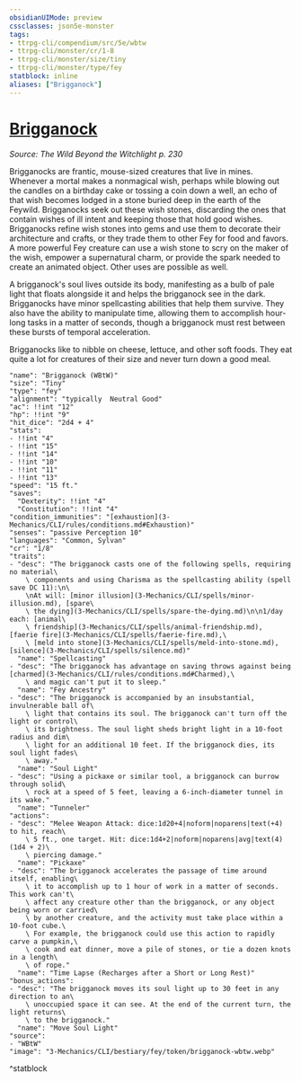 ```yaml
---
obsidianUIMode: preview
cssclasses: json5e-monster
tags:
- ttrpg-cli/compendium/src/5e/wbtw
- ttrpg-cli/monster/cr/1-8
- ttrpg-cli/monster/size/tiny
- ttrpg-cli/monster/type/fey
statblock: inline
aliases: ["Brigganock"]
---
```

# [Brigganock](3-Mechanics\CLI\bestiary\fey/brigganock-wbtw.md)
*Source: The Wild Beyond the Witchlight p. 230*  

Brigganocks are frantic, mouse-sized creatures that live in mines. Whenever a mortal makes a nonmagical wish, perhaps while blowing out the candles on a birthday cake or tossing a coin down a well, an echo of that wish becomes lodged in a stone buried deep in the earth of the Feywild. Brigganocks seek out these wish stones, discarding the ones that contain wishes of ill intent and keeping those that hold good wishes. Brigganocks refine wish stones into gems and use them to decorate their architecture and crafts, or they trade them to other Fey for food and favors. A more powerful Fey creature can use a wish stone to scry on the maker of the wish, empower a supernatural charm, or provide the spark needed to create an animated object. Other uses are possible as well.

A brigganock's soul lives outside its body, manifesting as a bulb of pale light that floats alongside it and helps the brigganock see in the dark. Brigganocks have minor spellcasting abilities that help them survive. They also have the ability to manipulate time, allowing them to accomplish hour-long tasks in a matter of seconds, though a brigganock must rest between these bursts of temporal acceleration.

Brigganocks like to nibble on cheese, lettuce, and other soft foods. They eat quite a lot for creatures of their size and never turn down a good meal.

```statblock
"name": "Brigganock (WBtW)"
"size": "Tiny"
"type": "fey"
"alignment": "typically  Neutral Good"
"ac": !!int "12"
"hp": !!int "9"
"hit_dice": "2d4 + 4"
"stats":
- !!int "4"
- !!int "15"
- !!int "14"
- !!int "10"
- !!int "11"
- !!int "13"
"speed": "15 ft."
"saves":
  "Dexterity": !!int "4"
  "Constitution": !!int "4"
"condition_immunities": "[exhaustion](3-Mechanics/CLI/rules/conditions.md#Exhaustion)"
"senses": "passive Perception 10"
"languages": "Common, Sylvan"
"cr": "1/8"
"traits":
- "desc": "The brigganock casts one of the following spells, requiring no material\
    \ components and using Charisma as the spellcasting ability (spell save DC 11):\n\
    \nAt will: [minor illusion](3-Mechanics/CLI/spells/minor-illusion.md), [spare\
    \ the dying](3-Mechanics/CLI/spells/spare-the-dying.md)\n\n1/day each: [animal\
    \ friendship](3-Mechanics/CLI/spells/animal-friendship.md), [faerie fire](3-Mechanics/CLI/spells/faerie-fire.md),\
    \ [meld into stone](3-Mechanics/CLI/spells/meld-into-stone.md), [silence](3-Mechanics/CLI/spells/silence.md)"
  "name": "Spellcasting"
- "desc": "The brigganock has advantage on saving throws against being [charmed](3-Mechanics/CLI/rules/conditions.md#Charmed),\
    \ and magic can't put it to sleep."
  "name": "Fey Ancestry"
- "desc": "The brigganock is accompanied by an insubstantial, invulnerable ball of\
    \ light that contains its soul. The brigganock can't turn off the light or control\
    \ its brightness. The soul light sheds bright light in a 10-foot radius and dim\
    \ light for an additional 10 feet. If the brigganock dies, its soul light fades\
    \ away."
  "name": "Soul Light"
- "desc": "Using a pickaxe or similar tool, a brigganock can burrow through solid\
    \ rock at a speed of 5 feet, leaving a 6-inch-diameter tunnel in its wake."
  "name": "Tunneler"
"actions":
- "desc": "Melee Weapon Attack: dice:1d20+4|noform|noparens|text(+4) to hit, reach\
    \ 5 ft., one target. Hit: dice:1d4+2|noform|noparens|avg|text(4) (1d4 + 2)\
    \ piercing damage."
  "name": "Pickaxe"
- "desc": "The brigganock accelerates the passage of time around itself, enabling\
    \ it to accomplish up to 1 hour of work in a matter of seconds. This work can't\
    \ affect any creature other than the brigganock, or any object being worn or carried\
    \ by another creature, and the activity must take place within a 10-foot cube.\
    \ For example, the brigganock could use this action to rapidly carve a pumpkin,\
    \ cook and eat dinner, move a pile of stones, or tie a dozen knots in a length\
    \ of rope."
  "name": "Time Lapse (Recharges after a Short or Long Rest)"
"bonus_actions":
- "desc": "The brigganock moves its soul light up to 30 feet in any direction to an\
    \ unoccupied space it can see. At the end of the current turn, the light returns\
    \ to the brigganock."
  "name": "Move Soul Light"
"source":
- "WBtW"
"image": "3-Mechanics/CLI/bestiary/fey/token/brigganock-wbtw.webp"
```
^statblock